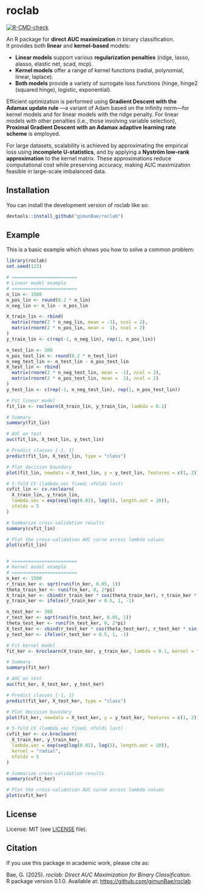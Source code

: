 # roclab

<!-- badges: start -->
[![R-CMD-check](https://github.com/gimunBae/roclab/actions/workflows/R-CMD-check.yaml/badge.svg)](https://github.com/gimunBae/roclab/actions/workflows/R-CMD-check.yaml)
<!-- badges: end -->

An R package for **direct AUC maximization** in binary classification.  
It provides both **linear** and **kernel-based** models:  

- **Linear models** support various **regularization penalties** (ridge, lasso, alasso, elastic net, scad, mcp).  
- **Kernel models** offer a range of kernel functions (radial, polynomial, linear, laplace).  
- **Both models** provide a variety of surrogate loss functions (hinge, hinge2 (squared hinge), logistic, exponential).  

Efficient optimization is performed using **Gradient Descent with the Adamax update rule** 
—a variant of Adam based on the infinity norm—for kernel models and for linear models 
with the ridge penalty. For linear models with other penalties (i.e., those involving 
variable selection), **Proximal Gradient Descent with an Adamax adaptive learning rate scheme** is employed.
  
For large datasets, scalability is achieved by approximating the empirical loss 
using **incomplete U-statistics**, and by applying a **Nyström low-rank approximation** 
to the kernel matrix. These approximations reduce computational cost while 
preserving accuracy, making AUC maximization feasible in large-scale imbalanced data.

## Installation

You can install the development version of roclab like so:

``` r
devtools::install_github("gimunBae/roclab")
```

## Example

This is a basic example which shows you how to solve a common problem:

``` r
library(roclab)
set.seed(123)

# ========================
# Linear model example
# ========================
n_lin <- 1500
n_pos_lin <- round(0.2 * n_lin)
n_neg_lin <- n_lin - n_pos_lin

X_train_lin <- rbind(
  matrix(rnorm(2 * n_neg_lin, mean = -1), ncol = 2),
  matrix(rnorm(2 * n_pos_lin, mean =  1), ncol = 2)
)
y_train_lin <- c(rep(-1, n_neg_lin), rep(1, n_pos_lin))

n_test_lin <- 300
n_pos_test_lin <- round(0.2 * n_test_lin)
n_neg_test_lin <- n_test_lin - n_pos_test_lin
X_test_lin <- rbind(
  matrix(rnorm(2 * n_neg_test_lin, mean = -1), ncol = 2),
  matrix(rnorm(2 * n_pos_test_lin, mean =  1), ncol = 2)
)
y_test_lin <- c(rep(-1, n_neg_test_lin), rep(1, n_pos_test_lin))

# Fit linear model
fit_lin <- roclearn(X_train_lin, y_train_lin, lambda = 0.1)

# Summary
summary(fit_lin)

# AUC on test
auc(fit_lin, X_test_lin, y_test_lin)

# Predict classes {-1, 1}
predict(fit_lin, X_test_lin, type = "class")

# Plot decision boundary
plot(fit_lin, newdata = X_test_lin, y = y_test_lin, features = c(1, 2))

# 5-fold CV (lambda.vec fixed; nfolds last)
cvfit_lin <- cv.roclearn(
  X_train_lin, y_train_lin,
  lambda.vec = exp(seq(log(0.01), log(5), length.out = 20)),
  nfolds = 5
)

# Summarize cross-validation results
summary(cvfit_lin)

# Plot the cross-validation AUC curve across lambda values
plot(cvfit_lin)


# ========================
# Kernel model example
# ========================
n_ker <- 1500
r_train_ker <- sqrt(runif(n_ker, 0.05, 1))
theta_train_ker <- runif(n_ker, 0, 2*pi)
X_train_ker <- cbind(r_train_ker * cos(theta_train_ker), r_train_ker * sin(theta_train_ker))
y_train_ker <- ifelse(r_train_ker < 0.5, 1, -1)

n_test_ker <- 300
r_test_ker <- sqrt(runif(n_test_ker, 0.05, 1))
theta_test_ker <- runif(n_test_ker, 0, 2*pi)
X_test_ker <- cbind(r_test_ker * cos(theta_test_ker), r_test_ker * sin(theta_test_ker))
y_test_ker <- ifelse(r_test_ker < 0.5, 1, -1)

# Fit kernel model
fit_ker <- kroclearn(X_train_ker, y_train_ker, lambda = 0.1, kernel = "radial")

# Summary
summary(fit_ker)

# AUC on test
auc(fit_ker, X_test_ker, y_test_ker)

# Predict classes {-1, 1}
predict(fit_ker, X_test_ker, type = "class")

# Plot decision boundary
plot(fit_ker, newdata = X_test_ker, y = y_test_ker, features = c(1, 2))

# 5-fold CV (lambda.vec fixed; nfolds last)
cvfit_ker <- cv.kroclearn(
  X_train_ker, y_train_ker,
  lambda.vec = exp(seq(log(0.01), log(5), length.out = 20)),
  kernel = "radial",
  nfolds = 5
)

# Summarize cross-validation results
summary(cvfit_ker)

# Plot the cross-validation AUC curve across lambda values
plot(cvfit_ker)
```

## License

License: MIT (see [LICENSE](LICENSE) file).

## Citation

If you use this package in academic work, please cite as:

Bae, G. (2025). *roclab: Direct AUC Maximization for Binary Classification*.  
R package version 0.1.0. Available at: https://github.com/gimunBae/roclab
